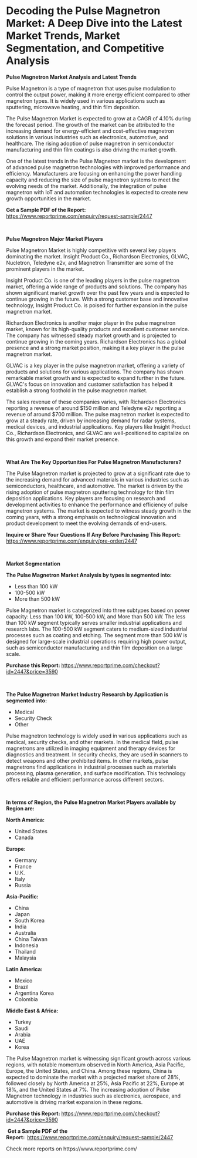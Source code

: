<p><h1>Decoding the Pulse Magnetron Market: A Deep Dive into the Latest Market Trends, Market Segmentation, and Competitive Analysis</h1></p><p><strong>Pulse Magnetron Market Analysis and Latest Trends</strong></p>
<p><p>Pulse Magnetron is a type of magnetron that uses pulse modulation to control the output power, making it more energy efficient compared to other magnetron types. It is widely used in various applications such as sputtering, microwave heating, and thin film deposition.</p><p>The Pulse Magnetron Market is expected to grow at a CAGR of 4.10% during the forecast period. The growth of the market can be attributed to the increasing demand for energy-efficient and cost-effective magnetron solutions in various industries such as electronics, automotive, and healthcare. The rising adoption of pulse magnetron in semiconductor manufacturing and thin film coatings is also driving the market growth.</p><p>One of the latest trends in the Pulse Magnetron market is the development of advanced pulse magnetron technologies with improved performance and efficiency. Manufacturers are focusing on enhancing the power handling capacity and reducing the size of pulse magnetron systems to meet the evolving needs of the market. Additionally, the integration of pulse magnetron with IoT and automation technologies is expected to create new growth opportunities in the market.</p></p>
<p><strong>Get a Sample PDF of the Report:&nbsp;</strong> <a href="https://www.reportprime.com/enquiry/request-sample/2447">https://www.reportprime.com/enquiry/request-sample/2447</a></p>
<p>&nbsp;</p>
<p><strong>Pulse Magnetron Major Market Players</strong></p>
<p><p>Pulse Magnetron Market is highly competitive with several key players dominating the market. Insight Product Co., Richardson Electronics, GLVAC, Nucletron, Teledyne e2v, and Magnetron Transmitter are some of the prominent players in the market.</p><p>Insight Product Co. is one of the leading players in the pulse magnetron market, offering a wide range of products and solutions. The company has shown significant market growth over the past few years and is expected to continue growing in the future. With a strong customer base and innovative technology, Insight Product Co. is poised for further expansion in the pulse magnetron market.</p><p>Richardson Electronics is another major player in the pulse magnetron market, known for its high-quality products and excellent customer service. The company has witnessed steady market growth and is projected to continue growing in the coming years. Richardson Electronics has a global presence and a strong market position, making it a key player in the pulse magnetron market.</p><p>GLVAC is a key player in the pulse magnetron market, offering a variety of products and solutions for various applications. The company has shown remarkable market growth and is expected to expand further in the future. GLVAC's focus on innovation and customer satisfaction has helped it establish a strong foothold in the pulse magnetron market.</p><p>The sales revenue of these companies varies, with Richardson Electronics reporting a revenue of around $150 million and Teledyne e2v reporting a revenue of around $700 million. The pulse magnetron market is expected to grow at a steady rate, driven by increasing demand for radar systems, medical devices, and industrial applications. Key players like Insight Product Co., Richardson Electronics, and GLVAC are well-positioned to capitalize on this growth and expand their market presence.</p></p>
<p>&nbsp;</p>
<p><strong>What Are The Key Opportunities For Pulse Magnetron Manufacturers?</strong></p>
<p><p>The Pulse Magnetron market is projected to grow at a significant rate due to the increasing demand for advanced materials in various industries such as semiconductors, healthcare, and automotive. The market is driven by the rising adoption of pulse magnetron sputtering technology for thin film deposition applications. Key players are focusing on research and development activities to enhance the performance and efficiency of pulse magnetron systems. The market is expected to witness steady growth in the coming years, with a strong emphasis on technological innovation and product development to meet the evolving demands of end-users.</p></p>
<p><strong>Inquire or Share Your Questions If Any Before Purchasing This Report:</strong> <a href="https://www.reportprime.com/enquiry/pre-order/2447">https://www.reportprime.com/enquiry/pre-order/2447</a></p>
<p>&nbsp;</p>
<p><strong>Market Segmentation</strong></p>
<p><strong>The Pulse Magnetron Market Analysis by types is segmented into:</strong></p>
<p><ul><li>Less than 100 kW</li><li>100-500 kW</li><li>More than 500 kW</li></ul></p>
<p><p>Pulse Magnetron market is categorized into three subtypes based on power capacity: Less than 100 kW, 100-500 kW, and More than 500 kW. The less than 100 kW segment typically serves smaller industrial applications and research labs. The 100-500 kW segment caters to medium-sized industrial processes such as coating and etching. The segment more than 500 kW is designed for large-scale industrial operations requiring high power output, such as semiconductor manufacturing and thin film deposition on a large scale.</p></p>
<p><strong>Purchase this Report:&nbsp;</strong><a href="https://www.reportprime.com/checkout?id=2447&price=3590">https://www.reportprime.com/checkout?id=2447&price=3590</a></p>
<p>&nbsp;</p>
<p><strong>The Pulse Magnetron Market Industry Research by Application is segmented into:</strong></p>
<p><ul><li>Medical</li><li>Security Check</li><li>Other</li></ul></p>
<p><p>Pulse magnetron technology is widely used in various applications such as medical, security checks, and other markets. In the medical field, pulse magnetrons are utilized in imaging equipment and therapy devices for diagnostics and treatment. In security checks, they are used in scanners to detect weapons and other prohibited items. In other markets, pulse magnetrons find applications in industrial processes such as materials processing, plasma generation, and surface modification. This technology offers reliable and efficient performance across different sectors.</p></p>
<p>&nbsp;</p>
<p><strong>In terms of Region, the Pulse Magnetron Market Players available by Region are:</strong></p>
<p>
    <p> <strong> North America: </strong>
        <ul>
            <li>United States</li>
            <li>Canada</li>
        </ul>
        </p> 
    <p> <strong> Europe: </strong>
        <ul>
            <li>Germany</li>
            <li>France</li>
            <li>U.K.</li>
            <li>Italy</li>
            <li>Russia</li>
        </ul>
        </p> 
    <p> <strong> Asia-Pacific: </strong>
        <ul>
            <li>China</li>
            <li>Japan</li>
            <li>South Korea</li>
            <li>India</li>
            <li>Australia</li>
            <li>China Taiwan</li>
            <li>Indonesia</li>
            <li>Thailand</li>
            <li>Malaysia</li>
        </ul>
        </p> 
    <p> <strong> Latin America: </strong>
        <ul>
            <li>Mexico</li>
            <li>Brazil</li>
            <li>Argentina Korea</li>
            <li>Colombia</li>
        </ul>
        </p> 
    <p> <strong> Middle East & Africa: </strong>
        <ul>
            <li>Turkey</li>
            <li>Saudi</li>
            <li>Arabia</li>
            <li>UAE</li>
            <li>Korea</li>
        </ul>
    </p>
    </p>
<p><p>The Pulse Magnetron market is witnessing significant growth across various regions, with notable momentum observed in North America, Asia Pacific, Europe, the United States, and China. Among these regions, China is expected to dominate the market with a projected market share of 28%, followed closely by North America at 25%, Asia Pacific at 22%, Europe at 18%, and the United States at 7%. The increasing adoption of Pulse Magnetron technology in industries such as electronics, aerospace, and automotive is driving market expansion in these regions.</p></p>
<p><strong>Purchase this Report: </strong><a href="https://www.reportprime.com/checkout?id=2447&price=3590">https://www.reportprime.com/checkout?id=2447&price=3590</a></p>
<p>&nbsp;<strong>Get a Sample PDF of the Report:&nbsp;&nbsp;</strong><a href="https://www.reportprime.com/enquiry/request-sample/2447">https://www.reportprime.com/enquiry/request-sample/2447</a></p>
<p><strong></strong></p>
<p>Check more reports on https://www.reportprime.com/</p>